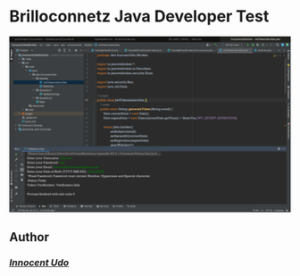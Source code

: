 # Brilloconnetz Java Developer Test


<img src="https://github.com/Innocentsax/DSA_IN_JAVA/blob/main/InnocentUdoSolution/view.png">


## Author
### ___[Innocent Udo](https://drive.google.com/file/d/1UldjMcbkodyE7ZB3zX_8vw5PsgljDr67/view?usp=sharing)___
